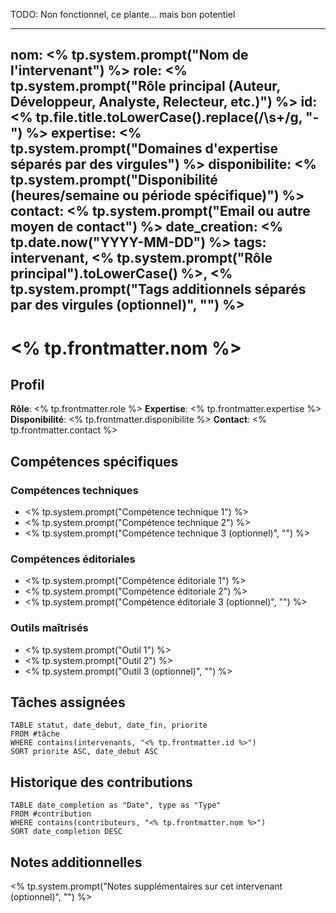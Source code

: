 TODO: Non fonctionnel, ce plante... mais bon potentiel


---
nom: <% tp.system.prompt("Nom de l'intervenant") %>
role: <% tp.system.prompt("Rôle principal (Auteur, Développeur, Analyste, Relecteur, etc.)") %>
id: <% tp.file.title.toLowerCase().replace(/\s+/g, "-") %>
expertise: <% tp.system.prompt("Domaines d'expertise séparés par des virgules") %>
disponibilite: <% tp.system.prompt("Disponibilité (heures/semaine ou période spécifique)") %>
contact: <% tp.system.prompt("Email ou autre moyen de contact") %>
date_creation: <% tp.date.now("YYYY-MM-DD") %>
tags: intervenant, <% tp.system.prompt("Rôle principal").toLowerCase() %>, <% tp.system.prompt("Tags additionnels séparés par des virgules (optionnel)", "") %>
---

# <% tp.frontmatter.nom %>

## Profil

**Rôle**: <% tp.frontmatter.role %>
**Expertise**: <% tp.frontmatter.expertise %>
**Disponibilité**: <% tp.frontmatter.disponibilite %>
**Contact**: <% tp.frontmatter.contact %>

## Compétences spécifiques

### Compétences techniques
- <% tp.system.prompt("Compétence technique 1") %>
- <% tp.system.prompt("Compétence technique 2") %>
- <% tp.system.prompt("Compétence technique 3 (optionnel)", "") %>

### Compétences éditoriales
- <% tp.system.prompt("Compétence éditoriale 1") %>
- <% tp.system.prompt("Compétence éditoriale 2") %>
- <% tp.system.prompt("Compétence éditoriale 3 (optionnel)", "") %>

### Outils maîtrisés
- <% tp.system.prompt("Outil 1") %>
- <% tp.system.prompt("Outil 2") %>
- <% tp.system.prompt("Outil 3 (optionnel)", "") %>

## Tâches assignées

```dataview
TABLE statut, date_debut, date_fin, priorite
FROM #tâche
WHERE contains(intervenants, "<% tp.frontmatter.id %>")
SORT priorite ASC, date_debut ASC
```

## Historique des contributions

```dataview
TABLE date_completion as "Date", type as "Type"
FROM #contribution 
WHERE contains(contributeurs, "<% tp.frontmatter.nom %>")
SORT date_completion DESC
```

## Notes additionnelles
<% tp.system.prompt("Notes supplémentaires sur cet intervenant (optionnel)", "") %>


